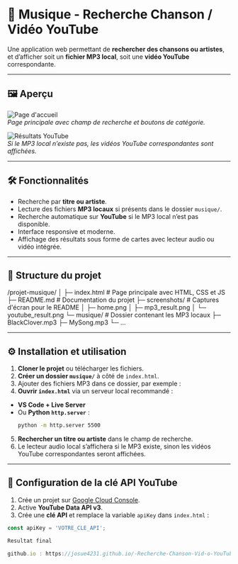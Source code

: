 # 🎵 Musique - Recherche Chanson / Vidéo YouTube

Une application web permettant de **rechercher des chansons ou artistes**, et d’afficher soit un **fichier MP3 local**, soit une **vidéo YouTube** correspondante.  

---

## 🖼️ Aperçu

![Page d'accueil](screenshots/home.png)  
*Page principale avec champ de recherche et boutons de catégorie.*

![Résultats YouTube](screenshots/youtube_result.png)  
*Si le MP3 local n’existe pas, les vidéos YouTube correspondantes sont affichées.*

---

## 🛠 Fonctionnalités

- Recherche par **titre ou artiste**.
- Lecture des fichiers **MP3 locaux** si présents dans le dossier `musique/`.
- Recherche automatique sur **YouTube** si le MP3 local n’est pas disponible.
- Interface responsive et moderne.
- Affichage des résultats sous forme de cartes avec lecteur audio ou vidéo intégrée.

---

## 📂 Structure du projet

/projet-musique/
│
├─ index.html # Page principale avec HTML, CSS et JS
├─ README.md # Documentation du projet
├─ screenshots/ # Captures d'écran pour le README
│ ├─ home.png
│ ├─ mp3_result.png
│ └─ youtube_result.png
└─ musique/ # Dossier contenant les MP3 locaux
├─ BlackClover.mp3
├─ MySong.mp3
└─ ...

---

## ⚙️ Installation et utilisation

1. **Cloner le projet** ou télécharger les fichiers.  
2. **Créer un dossier `musique/`** à côté de `index.html`.  
3. Ajouter des fichiers MP3 dans ce dossier, par exemple :  
4. **Ouvrir `index.html`** via un serveur local recommandé :  
- **VS Code + Live Server**  
- Ou **Python `http.server`** :  
  ```bash
  python -m http.server 5500
  ```
5. **Rechercher un titre ou artiste** dans le champ de recherche.  
6. Le lecteur audio local s’affichera si le MP3 existe, sinon les vidéos YouTube correspondantes seront affichées.

---

## 🔑 Configuration de la clé API YouTube

1. Crée un projet sur [Google Cloud Console](https://console.developers.google.com/).  
2. Active **YouTube Data API v3**.  
3. Crée une **clé API** et remplace la variable `apiKey` dans `index.html` :  

```javascript
const apiKey = 'VOTRE_CLE_API';

Resultat final 

github.io : https://josue4231.github.io/-Recherche-Chanson-Vid-o-YouTube/
